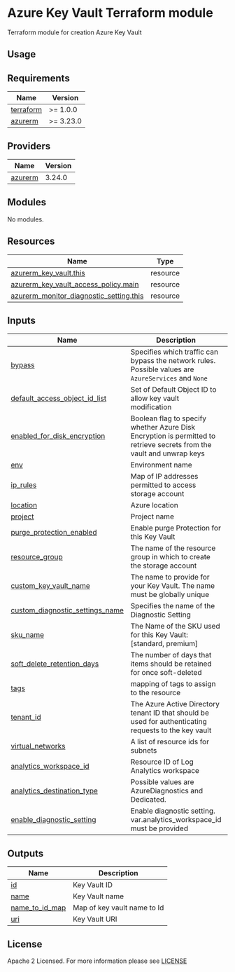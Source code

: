 # Azure Key Vault Terraform module
Terraform module for creation Azure Key Vault

## Usage

<!-- BEGIN_TF_DOCS -->
## Requirements

| Name                                                                      | Version   |
| ------------------------------------------------------------------------- | --------- |
| <a name="requirement_terraform"></a> [terraform](#requirement\_terraform) | >= 1.0.0  |
| <a name="requirement_azurerm"></a> [azurerm](#requirement\_azurerm)       | >= 3.23.0 |

## Providers

| Name                                                          | Version |
| ------------------------------------------------------------- | ------- |
| <a name="provider_azurerm"></a> [azurerm](#provider\_azurerm) | 3.24.0  |

## Modules

No modules.

## Resources

| Name                                                                                                                                                  | Type     |
| ----------------------------------------------------------------------------------------------------------------------------------------------------- | -------- |
| [azurerm_key_vault.this](https://registry.terraform.io/providers/hashicorp/azurerm/latest/docs/resources/key_vault)                                   | resource |
| [azurerm_key_vault_access_policy.main](https://registry.terraform.io/providers/hashicorp/azurerm/latest/docs/resources/key_vault_access_policy)       | resource |
| [azurerm_monitor_diagnostic_setting.this](https://registry.terraform.io/providers/hashicorp/azurerm/latest/docs/resources/monitor_diagnostic_setting) | resource |

## Inputs

| Name                                                                                                                                  | Description                                                                                                           | Type           | Default                                | Required |
| ------------------------------------------------------------------------------------------------------------------------------------- | --------------------------------------------------------------------------------------------------------------------- | -------------- | -------------------------------------- | :------: |
| <a name="input_bypass"></a> [bypass](#input\_bypass)                                                                                  | Specifies which traffic can bypass the network rules. Possible values are `AzureServices` and `None`                  | `set(string)`  | <pre>[<br>  "AzureServices"<br>]</pre> |    no    |
| <a name="input_default_access_object_id_list"></a> [default\_access\_object\_id\_list](#input\_default\_access\_object\_id\_list)     | Set of Default Object ID to allow key vault modification                                                              | `set(string)`  | n/a                                    |   yes    |
| <a name="input_enabled_for_disk_encryption"></a> [enabled\_for\_disk\_encryption](#input\_enabled\_for\_disk\_encryption)             | Boolean flag to specify whether Azure Disk Encryption is permitted to retrieve secrets from the vault and unwrap keys | `bool`         | `true`                                 |    no    |
| <a name="input_env"></a> [env](#input\_env)                                                                                           | Environment name                                                                                                      | `string`       | n/a                                    |   yes    |
| <a name="input_ip_rules"></a> [ip\_rules](#input\_ip\_rules)                                                                          | Map of IP addresses permitted to access storage account                                                               | `map(string)`  | `null`                                 |    no    |
| <a name="input_location"></a> [location](#input\_location)                                                                            | Azure location                                                                                                        | `string`       | n/a                                    |   yes    |
| <a name="input_project"></a> [project](#input\_project)                                                                               | Project name                                                                                                          | `string`       | n/a                                    |   yes    |
| <a name="input_purge_protection_enabled"></a> [purge\_protection\_enabled](#input\_purge\_protection\_enabled)                        | Enable purge Protection for this Key Vault                                                                            | `bool`         | `false`                                |    no    |
| <a name="input_resource_group"></a> [resource\_group](#input\_resource\_group)                                                        | The name of the resource group in which to create the storage account                                                 | `string`       | n/a                                    |   yes    |
| <a name="input_custom_key_vault_name"></a> [custom\_key\_vault\_name](#input\_custom\_key\_vault\_name)                               | The name to provide for your Key Vault. The name must be globally unique                                              | `string`       | `null`                                 |    no    |
| <a name="input_custom_diagnostic_settings_name"></a> [custom\_diagnostic\_settings\_name](#input\_custom\_diagnostic\_settings\_name) | Specifies the name of the Diagnostic Setting                                                                          | `string`       | `null`                                 |    no    |
| <a name="input_sku_name"></a> [sku\_name](#input\_sku\_name)                                                                          | The Name of the SKU used for this Key Vault: [standard, premium]                                                      | `string`       | `"standard"`                           |    no    |
| <a name="input_soft_delete_retention_days"></a> [soft\_delete\_retention\_days](#input\_soft\_delete\_retention\_days)                | The number of days that items should be retained for once soft-deleted                                                | `number`       | `7`                                    |    no    |
| <a name="input_tags"></a> [tags](#input\_tags)                                                                                        | mapping of tags to assign to the resource                                                                             | `map(any)`     | `{}`                                   |    no    |
| <a name="input_tenant_id"></a> [tenant\_id](#input\_tenant\_id)                                                                       | The Azure Active Directory tenant ID that should be used for authenticating requests to the key vault                 | `string`       | n/a                                    |   yes    |
| <a name="input_virtual_networks"></a> [virtual\_networks](#input\_virtual\_networks)                                                  | A list of resource ids for subnets                                                                                    | `list(string)` | `null`                                 |    no    |
| <a name="input_analytics_workspace_id"></a> [analytics\_workspace\_id](#input\_analytics\_workspace\_id)                              | Resource ID of Log Analytics workspace                                                                                | `string`       | `null`                                 |    no    |
| <a name="input_analytics_destination_type"></a> [analytics\_destination\_type](#input\_analytics\_destination\_type)                  | Possible values are AzureDiagnostics and Dedicated.                                                                   | `string`       | `Dedicated`                            |    no    |
| <a name="input_enable_diagnostic_setting"></a> [enable\_diagnostic\_setting](#input\_enable\_diagnostic\_setting)                     | Enable diagnostic setting. var.analytics_workspace_id must be provided                                                | `bool`         | `false`                                |    no    |

## Outputs

| Name                                                                                 | Description                 |
| ------------------------------------------------------------------------------------ | --------------------------- |
| <a name="output_id"></a> [id](#output\_id)                                           | Key Vault ID                |
| <a name="output_name"></a> [name](#output\_name)                                     | Key Vault name              |
| <a name="output_name_to_id_map"></a> [name\_to\_id\_map](#output\_name\_to\_id\_map) | Map of key vault name to Id |
| <a name="output_uri"></a> [uri](#output\_uri)                                        | Key Vault URI               |
<!-- END_TF_DOCS -->

## License

Apache 2 Licensed. For more information please see [LICENSE](https://github.com/data-platform-hq/terraform-azurerm-key-vault/tree/main/LICENSE)
